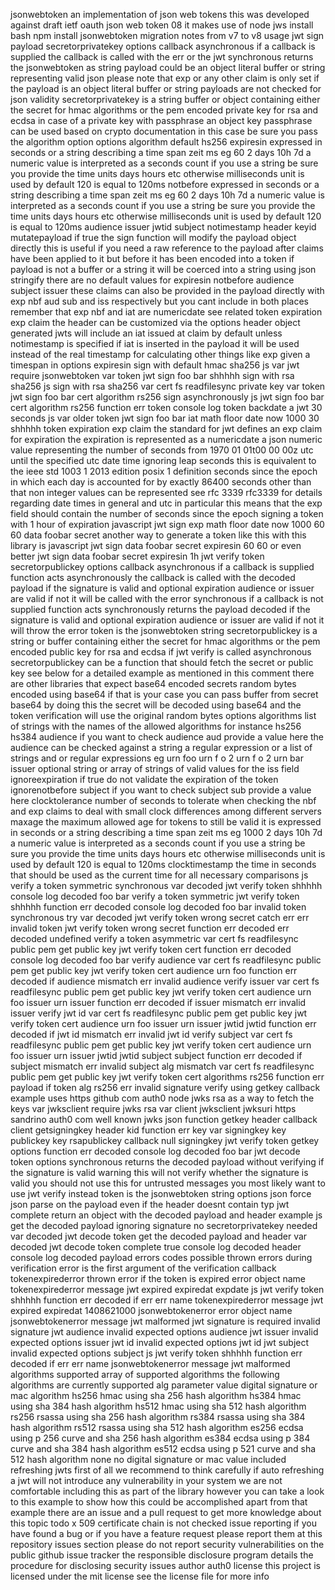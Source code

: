 jsonwebtoken an implementation of json web tokens this was developed against draft ietf oauth json web token 08 it makes use of node jws install bash npm install jsonwebtoken migration notes from v7 to v8 usage jwt sign payload secretorprivatekey options callback asynchronous if a callback is supplied the callback is called with the err or the jwt synchronous returns the jsonwebtoken as string payload could be an object literal buffer or string representing valid json please note that exp or any other claim is only set if the payload is an object literal buffer or string payloads are not checked for json validity secretorprivatekey is a string buffer or object containing either the secret for hmac algorithms or the pem encoded private key for rsa and ecdsa in case of a private key with passphrase an object key passphrase can be used based on crypto documentation in this case be sure you pass the algorithm option options algorithm default hs256 expiresin expressed in seconds or a string describing a time span zeit ms eg 60 2 days 10h 7d a numeric value is interpreted as a seconds count if you use a string be sure you provide the time units days hours etc otherwise milliseconds unit is used by default 120 is equal to 120ms notbefore expressed in seconds or a string describing a time span zeit ms eg 60 2 days 10h 7d a numeric value is interpreted as a seconds count if you use a string be sure you provide the time units days hours etc otherwise milliseconds unit is used by default 120 is equal to 120ms audience issuer jwtid subject notimestamp header keyid mutatepayload if true the sign function will modify the payload object directly this is useful if you need a raw reference to the payload after claims have been applied to it but before it has been encoded into a token if payload is not a buffer or a string it will be coerced into a string using json stringify there are no default values for expiresin notbefore audience subject issuer these claims can also be provided in the payload directly with exp nbf aud sub and iss respectively but you cant include in both places remember that exp nbf and iat are numericdate see related token expiration exp claim the header can be customized via the options header object generated jwts will include an iat issued at claim by default unless notimestamp is specified if iat is inserted in the payload it will be used instead of the real timestamp for calculating other things like exp given a timespan in options expiresin sign with default hmac sha256 js var jwt require jsonwebtoken var token jwt sign foo bar shhhhh sign with rsa sha256 js sign with rsa sha256 var cert fs readfilesync private key var token jwt sign foo bar cert algorithm rs256 sign asynchronously js jwt sign foo bar cert algorithm rs256 function err token console log token backdate a jwt 30 seconds js var older token jwt sign foo bar iat math floor date now 1000 30 shhhhh token expiration exp claim the standard for jwt defines an exp claim for expiration the expiration is represented as a numericdate a json numeric value representing the number of seconds from 1970 01 01t00 00 00z utc until the specified utc date time ignoring leap seconds this is equivalent to the ieee std 1003 1 2013 edition posix 1 definition seconds since the epoch in which each day is accounted for by exactly 86400 seconds other than that non integer values can be represented see rfc 3339 rfc3339 for details regarding date times in general and utc in particular this means that the exp field should contain the number of seconds since the epoch signing a token with 1 hour of expiration javascript jwt sign exp math floor date now 1000 60 60 data foobar secret another way to generate a token like this with this library is javascript jwt sign data foobar secret expiresin 60 60 or even better jwt sign data foobar secret expiresin 1h jwt verify token secretorpublickey options callback asynchronous if a callback is supplied function acts asynchronously the callback is called with the decoded payload if the signature is valid and optional expiration audience or issuer are valid if not it will be called with the error synchronous if a callback is not supplied function acts synchronously returns the payload decoded if the signature is valid and optional expiration audience or issuer are valid if not it will throw the error token is the jsonwebtoken string secretorpublickey is a string or buffer containing either the secret for hmac algorithms or the pem encoded public key for rsa and ecdsa if jwt verify is called asynchronous secretorpublickey can be a function that should fetch the secret or public key see below for a detailed example as mentioned in this comment there are other libraries that expect base64 encoded secrets random bytes encoded using base64 if that is your case you can pass buffer from secret base64 by doing this the secret will be decoded using base64 and the token verification will use the original random bytes options algorithms list of strings with the names of the allowed algorithms for instance hs256 hs384 audience if you want to check audience aud provide a value here the audience can be checked against a string a regular expression or a list of strings and or regular expressions eg urn foo urn f o 2 urn f o 2 urn bar issuer optional string or array of strings of valid values for the iss field ignoreexpiration if true do not validate the expiration of the token ignorenotbefore subject if you want to check subject sub provide a value here clocktolerance number of seconds to tolerate when checking the nbf and exp claims to deal with small clock differences among different servers maxage the maximum allowed age for tokens to still be valid it is expressed in seconds or a string describing a time span zeit ms eg 1000 2 days 10h 7d a numeric value is interpreted as a seconds count if you use a string be sure you provide the time units days hours etc otherwise milliseconds unit is used by default 120 is equal to 120ms clocktimestamp the time in seconds that should be used as the current time for all necessary comparisons js verify a token symmetric synchronous var decoded jwt verify token shhhhh console log decoded foo bar verify a token symmetric jwt verify token shhhhh function err decoded console log decoded foo bar invalid token synchronous try var decoded jwt verify token wrong secret catch err err invalid token jwt verify token wrong secret function err decoded err decoded undefined verify a token asymmetric var cert fs readfilesync public pem get public key jwt verify token cert function err decoded console log decoded foo bar verify audience var cert fs readfilesync public pem get public key jwt verify token cert audience urn foo function err decoded if audience mismatch err invalid audience verify issuer var cert fs readfilesync public pem get public key jwt verify token cert audience urn foo issuer urn issuer function err decoded if issuer mismatch err invalid issuer verify jwt id var cert fs readfilesync public pem get public key jwt verify token cert audience urn foo issuer urn issuer jwtid jwtid function err decoded if jwt id mismatch err invalid jwt id verify subject var cert fs readfilesync public pem get public key jwt verify token cert audience urn foo issuer urn issuer jwtid jwtid subject subject function err decoded if subject mismatch err invalid subject alg mismatch var cert fs readfilesync public pem get public key jwt verify token cert algorithms rs256 function err payload if token alg rs256 err invalid signature verify using getkey callback example uses https github com auth0 node jwks rsa as a way to fetch the keys var jwksclient require jwks rsa var client jwksclient jwksuri https sandrino auth0 com well known jwks json function getkey header callback client getsigningkey header kid function err key var signingkey key publickey key rsapublickey callback null signingkey jwt verify token getkey options function err decoded console log decoded foo bar jwt decode token options synchronous returns the decoded payload without verifying if the signature is valid warning this will not verify whether the signature is valid you should not use this for untrusted messages you most likely want to use jwt verify instead token is the jsonwebtoken string options json force json parse on the payload even if the header doesnt contain typ jwt complete return an object with the decoded payload and header example js get the decoded payload ignoring signature no secretorprivatekey needed var decoded jwt decode token get the decoded payload and header var decoded jwt decode token complete true console log decoded header console log decoded payload errors codes possible thrown errors during verification error is the first argument of the verification callback tokenexpirederror thrown error if the token is expired error object name tokenexpirederror message jwt expired expiredat expdate js jwt verify token shhhhh function err decoded if err err name tokenexpirederror message jwt expired expiredat 1408621000 jsonwebtokenerror error object name jsonwebtokenerror message jwt malformed jwt signature is required invalid signature jwt audience invalid expected options audience jwt issuer invalid expected options issuer jwt id invalid expected options jwt id jwt subject invalid expected options subject js jwt verify token shhhhh function err decoded if err err name jsonwebtokenerror message jwt malformed algorithms supported array of supported algorithms the following algorithms are currently supported alg parameter value digital signature or mac algorithm hs256 hmac using sha 256 hash algorithm hs384 hmac using sha 384 hash algorithm hs512 hmac using sha 512 hash algorithm rs256 rsassa using sha 256 hash algorithm rs384 rsassa using sha 384 hash algorithm rs512 rsassa using sha 512 hash algorithm es256 ecdsa using p 256 curve and sha 256 hash algorithm es384 ecdsa using p 384 curve and sha 384 hash algorithm es512 ecdsa using p 521 curve and sha 512 hash algorithm none no digital signature or mac value included refreshing jwts first of all we recommend to think carefully if auto refreshing a jwt will not introduce any vulnerability in your system we are not comfortable including this as part of the library however you can take a look to this example to show how this could be accomplished apart from that example there are an issue and a pull request to get more knowledge about this topic todo x 509 certificate chain is not checked issue reporting if you have found a bug or if you have a feature request please report them at this repository issues section please do not report security vulnerabilities on the public github issue tracker the responsible disclosure program details the procedure for disclosing security issues author auth0 license this project is licensed under the mit license see the license file for more info